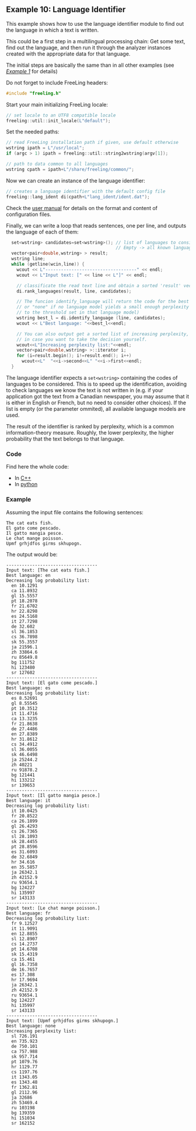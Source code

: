 
## Example 10: Language Identifier

This example shows how to use the language identifier module to find out the language in which a text is written.

This could be a first step in a multilingual processing chain: Get some text, find out the language, and then run it through the analyzer instances created with the appropriate data for that language.

The initial steps are basically the same than in all other examples (see [*Example 1*](./example01.md) for details)

Do not forget to include FreeLing headers:
```C++
#include "freeling.h"
```
	
Start your main initializing FreeLing locale:
```C++
// set locale to an UTF8 compatible locale
freeling::util::init_locale(L"default");
```

Set the needed paths:
```C++
// read FreeLing installation path if given, use default otherwise
wstring ipath = L"/usr/local";
if (argc > 1) ipath = freeling::util::string2wstring(argv[1]);

// path to data common to all languages
wstring cpath = ipath+L"/share/freeling/common/";
```

Now we can create an instance of the language identifier:
```C++
// creates a language identifier with the default config file
freeling::lang_ident di(cpath+L"lang_ident/ident.dat");
```  

Check the [user manual](https://talp-upc.gitbooks.io/freeling-user-manual/content/) for details on the format and content of configuration files.

Finally, we can write a loop that reads sentences, one per line, and outputs the language of each of them:
```C++
  set<wstring> candidates=set<wstring>(); // list of languages to consider. 
                                          // Empty -> all known languages
  vector<pair<double,wstring> > result;
  wstring line;
  while (getline(wcin,line)) {
    wcout << L"-----------------------------------" << endl;
    wcout << L"Input text: [" << line << L"]" << endl;

    // classificate the read text line and obtain a sorted 'result' vector <language_code, perplexity>
    di.rank_languages(result, line, candidates);

    // The funcion identify_language will return the code for the best language, 
    // or "none" if no language model yields a small enough perplexity (according
    // to the threshold set in that language model)
    wstring best_l = di.identify_language (line, candidates);
    wcout << L"Best language: "<<best_l<<endl;

    // You can also output get a sorted list of increasing perplexity,
    // in case you want to take the decision yourself.
    wcout<<L"Increasing perplexity list:"<<endl;
    vector<pair<double,wstring> >::iterator i;
    for (i=result.begin(); i!=result.end(); i++)
      wcout<<L"  "<<i->second<<L" "<<i->first<<endl;     
  }
``` 

The language identifier expects a `set<wstring>` containing the codes of languages to be considered. This is to speed up the identification, avoiding to check languages we know the text is not written in (e.g. if your application got the text from a Canadian newspaper, you may assume that it is either in English or French, but no need to consider other choices).
If the list is empty (or the parameter ommited), all available language models are used.

The result of the identifier is ranked by perplexity, which is a common information-theory measure. Roughly, the lower perplexity, the higher probability that the text belongs to that language. 


### Code

Find here the whole code:
  - In [C++](./code/example10.cc.md)
  - In [python](./code/example10.py.md)


### Example

Assuming the input file contains the following sentences:
``` 
The cat eats fish.
El gato come pescado.
Il gatto mangia pesce.
Le chat mange poisson.
Upmf grhjdfos girms skhupogn.
```

The output would be:
```
-----------------------------------
Input text: [The cat eats fish.]
Best language: en
Decreasing log probability list:
  en 10.1291
  ca 11.8932
  gl 15.5557
  pt 18.2078
  fr 21.6702
  hr 22.8298
  es 24.5168
  it 27.7298
  de 32.602
  sl 36.1853
  cs 36.7898
  sk 55.3557
  ja 21596.1
  zh 33864.6
  ru 85649.8
  bg 111752
  hi 123480
  sr 127602
-----------------------------------
Input text: [El gato come pescado.]
Best language: es
Decreasing log probability list:
  es 8.52691
  gl 8.55545
  pt 10.3512
  it 11.4716
  ca 13.3235
  fr 21.8638
  de 27.4486
  en 27.8389
  hr 31.8612
  cs 34.4912
  sl 36.0055
  sk 46.6498
  ja 25244.2
  zh 40221
  ru 91878.2
  bg 121441
  hi 133212
  sr 139653
-----------------------------------
Input text: [Il gatto mangia pesce.]
Best language: it
Decreasing log probability list:
  it 10.0425
  fr 20.8522
  ca 26.1899
  gl 26.4293
  cs 26.7365
  sl 28.1093
  sk 28.4455
  pt 28.8596
  es 31.6093
  de 32.6849
  hr 34.616
  en 35.5857
  ja 26342.1
  zh 42152.9
  ru 93654.1
  bg 124227
  hi 135997
  sr 143133
-----------------------------------
Input text: [Le chat mange poisson.]
Best language: fr
Decreasing log probability list:
  fr 9.12527
  it 11.9091
  en 12.8855
  sl 12.8907
  cs 14.2737
  pt 14.6708
  sk 15.4319
  ca 15.461
  gl 16.7358
  de 16.7657
  es 17.308
  hr 17.9694
  ja 26342.1
  zh 42152.9
  ru 93654.1
  bg 124227
  hi 135997
  sr 143133
-----------------------------------
Input text: [Upmf grhjdfos girms skhupogn.]
Best language: none
Increasing perplexity list:
  sl 726.191
  en 735.923
  de 750.101
  ca 757.988
  sk 957.714
  pt 1079.76
  hr 1129.77
  cs 1197.76
  it 1343.05
  es 1343.48
  fr 1362.81
  gl 2112.96
  ja 32686
  zh 53469.4
  ru 103198
  bg 139359
  hi 151034
  sr 162152
```


